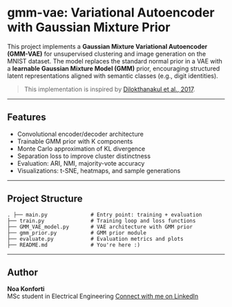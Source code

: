 # gmm-vae: Variational Autoencoder with Gaussian Mixture Prior
This project implements a **Gaussian Mixture Variational Autoencoder (GMM-VAE)** for unsupervised clustering and image generation on the MNIST dataset. The model replaces the standard normal prior in a VAE with a **learnable Gaussian Mixture Model (GMM)** prior, encouraging structured latent representations aligned with semantic classes (e.g., digit identities).

> This implementation is inspired by [Dilokthanakul et al., 2017](https://arxiv.org/abs/1611.02648).

---

## Features

- Convolutional encoder/decoder architecture
- Trainable GMM prior with K components
- Monte Carlo approximation of KL divergence
- Separation loss to improve cluster distinctness
- Evaluation: ARI, NMI, majority-vote accuracy
- Visualizations: t-SNE, heatmaps, and sample generations

---

## Project Structure
 ``` 
. ├── main.py              # Entry point: training + evaluation
├── train.py               # Training loop and loss functions
├── GMM_VAE_model.py       # VAE architecture with GMM prior
├── gmm_prior.py           # GMM prior module
├── evaluate.py            # Evaluation metrics and plots
├── README.md              # You're here :)
 ``` 

---
## Author

**Noa Konforti**  
MSc student in Electrical Engineering 
[Connect with me on LinkedIn](www.linkedin.com/in/noa-konforti)
